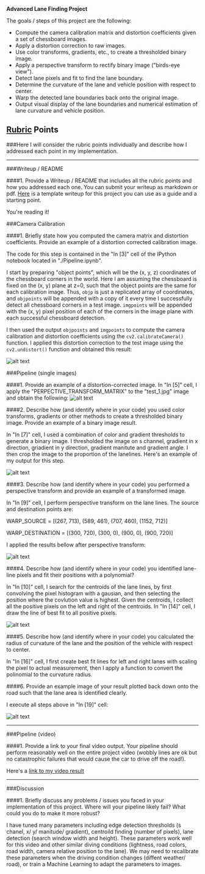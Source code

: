 
**Advanced Lane Finding Project**

The goals / steps of this project are the following:

* Compute the camera calibration matrix and distortion coefficients given a set of chessboard images.
* Apply a distortion correction to raw images.
* Use color transforms, gradients, etc., to create a thresholded binary image.
* Apply a perspective transform to rectify binary image ("birds-eye view").
* Detect lane pixels and fit to find the lane boundary.
* Determine the curvature of the lane and vehicle position with respect to center.
* Warp the detected lane boundaries back onto the original image.
* Output visual display of the lane boundaries and numerical estimation of lane curvature and vehicle position.

[//]: # (Image References)

[image1]: ./examples/undistorted_output.png "Undistorted"
[image2]: ./examples/undistorted_test1.png "Road Transformed"
[image3]: ./examples/lanelines.png "Lane Lines"
[image4]: ./examples/warped_lanelines.png "Warped Lane Lines"
[image5]: ./examples/fit_lines.png "Fit lines"
[image6]: ./examples/final_output.png "Final Output"
[video1]: ./project_video_output.mp4 "Video"

## [Rubric](https://review.udacity.com/#!/rubrics/571/view) Points
###Here I will consider the rubric points individually and describe how I addressed each point in my implementation.  

---
###Writeup / README

####1. Provide a Writeup / README that includes all the rubric points and how you addressed each one.  You can submit your writeup as markdown or pdf.  [Here](https://github.com/udacity/CarND-Advanced-Lane-Lines/blob/master/writeup_template.md) is a template writeup for this project you can use as a guide and a starting point.  

You're reading it!

###Camera Calibration

####1. Briefly state how you computed the camera matrix and distortion coefficients. Provide an example of a distortion corrected calibration image.

The code for this step is contained in the "In [3]" cell of the IPython notebook located in "./Pipeline.ipynb".  

I start by preparing "object points", which will be the (x, y, z) coordinates of the chessboard corners in the world. Here I am assuming the chessboard is fixed on the (x, y) plane at z=0, such that the object points are the same for each calibration image.  Thus, `objp` is just a replicated array of coordinates, and `objpoints` will be appended with a copy of it every time I successfully detect all chessboard corners in a test image.  `imgpoints` will be appended with the (x, y) pixel position of each of the corners in the image plane with each successful chessboard detection.  

I then used the output `objpoints` and `imgpoints` to compute the camera calibration and distortion coefficients using the `cv2.calibrateCamera()` function.  I applied this distortion correction to the test image using the `cv2.undistort()` function and obtained this result: 

![alt text][image1]

###Pipeline (single images)

####1. Provide an example of a distortion-corrected image.
In "In [5]" cell, I apply the "PERPECTIVE_TRANSFORM_MATRIX" to the "test_1.jpg" image and obtain the following:
![alt text][image2]

####2. Describe how (and identify where in your code) you used color transforms, gradients or other methods to create a thresholded binary image.  Provide an example of a binary image result.

In "In [7]" cell, I used a combination of color and gradient thresholds to generate a binary image. I thresholded the image on s channel, gradient in x direction, griadient in y direction, gradient manitute and gradient angle.  I then crop the image to the proportion of the lanelines. Here's an example of my output for this step.

![alt text][image3]

####3. Describe how (and identify where in your code) you performed a perspective transform and provide an example of a transformed image.

In "In [9]" cell, I perform perspective transform on the lane lines.
The source and destination points are:

WARP_SOURCE =      [(267, 713), (589, 461), (707, 460), (1152, 712)]

WARP_DESTINATION = [(300, 720), (300, 0),   (900, 0),   (900, 720)]

I applied the results bellow after perspective transform:

![alt text][image4]

####4. Describe how (and identify where in your code) you identified lane-line pixels and fit their positions with a polynomial?

In "In [10]" cell, I search for the centroids of the lane lines, by first convolving the pixel histogram with a gausian, and then selecting the position where the covlution value is highest.
Given the centroids, I collect all the positive pixels on the left and right of the centroids.
In "In [14]" cell, I draw the line of best fit to all positive pixels.

![alt text][image5]

####5. Describe how (and identify where in your code) you calculated the radius of curvature of the lane and the position of the vehicle with respect to center.

In "In [16]" cell, I first create best fit lines for left and right lanes with scaling the pixel to actual measurement, then I apply a function to convert the polinomial to the curvature radius.

####6. Provide an example image of your result plotted back down onto the road such that the lane area is identified clearly.

I execute all steps above in "In [19]" cell:

![alt text][image6]

---

###Pipeline (video)

####1. Provide a link to your final video output.  Your pipeline should perform reasonably well on the entire project video (wobbly lines are ok but no catastrophic failures that would cause the car to drive off the road!).

Here's a [link to my video result](./project_video_output.mp4)

---

###Discussion

####1. Briefly discuss any problems / issues you faced in your implementation of this project.  Where will your pipeline likely fail?  What could you do to make it more robust?

I have tuned many parameters including edge detection thresholds (s chanel, x/ y/ manitude/ gradient), centroild finding (number of pixels), lane detection (search window width and height). These parameters work well for this video and other similar diving conditions (lightness, road colors, road width, camera relative position to the lane). We may need to recalibrate these parameters when the driving condition changes (diffent weather/ road), or train a Machine Learning to adapt the parameters to images.

